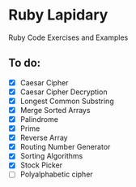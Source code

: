 # Ruby Lapidary
Ruby Code Exercises and Examples

## To do:
  - [x] Caesar Cipher
  - [x] Caesar Cipher Decryption
  - [x] Longest Common Substring
  - [x] Merge Sorted Arrays
  - [x] Palindrome
  - [x] Prime
  - [x] Reverse Array
  - [x] Routing Number Generator
  - [x] Sorting Algorithms
  - [x] Stock Picker
  - [ ] Polyalphabetic cipher  
